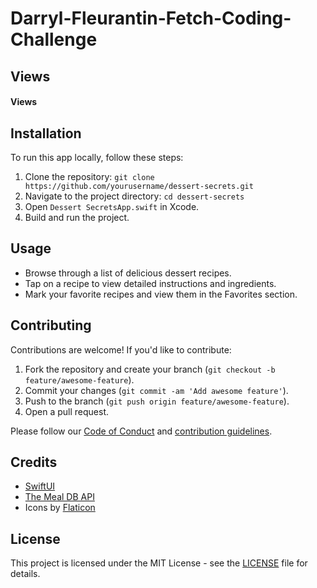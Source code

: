 # Darryl-Fleurantin-Fetch-Coding-Challenge

## Views

#### Views



## Installation

To run this app locally, follow these steps:

1. Clone the repository: `git clone https://github.com/yourusername/dessert-secrets.git`
2. Navigate to the project directory: `cd dessert-secrets`
3. Open `Dessert SecretsApp.swift` in Xcode.
4. Build and run the project.

## Usage

- Browse through a list of delicious dessert recipes.
- Tap on a recipe to view detailed instructions and ingredients.
- Mark your favorite recipes and view them in the Favorites section.

## Contributing

Contributions are welcome! If you'd like to contribute:

1. Fork the repository and create your branch (`git checkout -b feature/awesome-feature`).
2. Commit your changes (`git commit -am 'Add awesome feature'`).
3. Push to the branch (`git push origin feature/awesome-feature`).
4. Open a pull request.

Please follow our [Code of Conduct](CODE_OF_CONDUCT.md) and [contribution guidelines](CONTRIBUTING.md).

## Credits

- [SwiftUI](https://developer.apple.com/xcode/swiftui/)
- [The Meal DB API](https://themealdb.com/api.php)
- Icons by [Flaticon](https://www.flaticon.com/)

## License

This project is licensed under the MIT License - see the [LICENSE](LICENSE) file for details.

